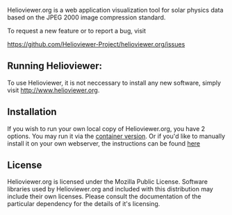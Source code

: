 Helioviewer.org is a web application visualization tool for solar physics data based on the JPEG 2000 image compression standard.

To request a new feature or to report a bug, visit 
  
https://github.com/Helioviewer-Project/helioviewer.org/issues

## Running Helioviewer:

To use Helioviewer, it is not neccessary to install any new software, simply visit http://www.helioviewer.org.

## Installation

If you wish to run your own local copy of Helioviewer.org, you have 2 options.
You may run it via the [container version](https://hub.docker.com/r/dgarciabriseno/helioviewer.org-docker).
Or if you'd like to manually install it on your own webserver, the instructions can be found [here](https://helioviewer-project.github.io/install/)
    
## License

Helioviewer.org is licensed under the Mozilla Public License.
Software libraries used by Helioviewer.org and included with this distribution may include their own licenses.
Please consult the documentation of the particular dependency for the details of it's licensing.
